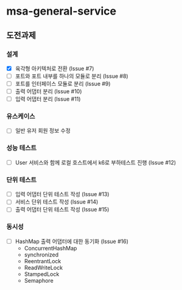 # msa-general-service
## 도전과제 
### 설계
- [x] 육각형 아키텍처로 전환 (Issue #7)
- [ ] 포트와 포트 내부를 하나의 모듈로 분리 (Issue #8)
- [ ] 포트를 인터페이스 모듈로 분리 (Issue #9)
- [ ] 출력 어댑터 분리 (Issue #10)
- [ ] 입력 어댑터 분리 (Issue #11)

### 유스케이스 
- [ ] 일반 유저 회원 정보 수정 

### 성능 테스트
- [ ] User 서비스와 함께 로컬 호스트에서 k6로 부하테스트 진행 (Issue #12)

### 단위 테스트
- [ ] 입력 어댑터 단위 테스트 작성 (Issue #13)
- [ ] 서비스 단위 테스트 작성 (Issue #14)
- [ ] 출력 어댑터 단위 테스트 작성 (Issue #15)

### 동시성 
- [ ] HashMap 출력 어댑터에 대한 동기화 (Issue #16)
  - ConcurrentHashMap
  - synchronized
  - ReentrantLock
  - ReadWriteLock
  - StampedLock
  - Semaphore
